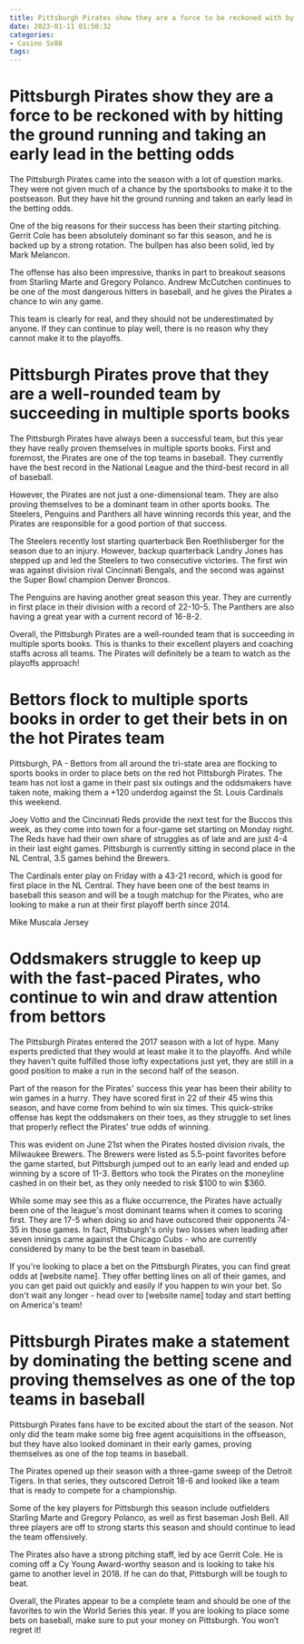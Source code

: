 ```yaml
---
title: Pittsburgh Pirates show they are a force to be reckoned with by hitting the ground running and taking an early lead in the betting odds
date: 2023-01-11 01:50:32
categories:
- Casino Sv88
tags:
---
```



#  Pittsburgh Pirates show they are a force to be reckoned with by hitting the ground running and taking an early lead in the betting odds

The Pittsburgh Pirates came into the season with a lot of question marks. They were not given much of a chance by the sportsbooks to make it to the postseason. But they have hit the ground running and taken an early lead in the betting odds.

One of the big reasons for their success has been their starting pitching. Gerrit Cole has been absolutely dominant so far this season, and he is backed up by a strong rotation. The bullpen has also been solid, led by Mark Melancon.

The offense has also been impressive, thanks in part to breakout seasons from Starling Marte and Gregory Polanco. Andrew McCutchen continues to be one of the most dangerous hitters in baseball, and he gives the Pirates a chance to win any game.

This team is clearly for real, and they should not be underestimated by anyone. If they can continue to play well, there is no reason why they cannot make it to the playoffs.

#   Pittsburgh Pirates prove that they are a well-rounded team by succeeding in multiple sports books

The Pittsburgh Pirates have always been a successful team, but this year they have really proven themselves in multiple sports books. First and foremost, the Pirates are one of the top teams in baseball. They currently have the best record in the National League and the third-best record in all of baseball.

However, the Pirates are not just a one-dimensional team. They are also proving themselves to be a dominant team in other sports books. The Steelers, Penguins and Panthers all have winning records this year, and the Pirates are responsible for a good portion of that success.

The Steelers recently lost starting quarterback Ben Roethlisberger for the season due to an injury. However, backup quarterback Landry Jones has stepped up and led the Steelers to two consecutive victories. The first win was against division rival Cincinnati Bengals, and the second was against the Super Bowl champion Denver Broncos.

The Penguins are having another great season this year. They are currently in first place in their division with a record of 22-10-5. The Panthers are also having a great year with a current record of 16-8-2.

Overall, the Pittsburgh Pirates are a well-rounded team that is succeeding in multiple sports books. This is thanks to their excellent players and coaching staffs across all teams. The Pirates will definitely be a team to watch as the playoffs approach!

#  Bettors flock to multiple sports books in order to get their bets in on the hot Pirates team

Pittsburgh, PA - Bettors from all around the tri-state area are flocking to sports books in order to place bets on the red hot Pittsburgh Pirates. The team has not lost a game in their past six outings and the oddsmakers have taken note, making them a +120 underdog against the St. Louis Cardinals this weekend.

Joey Votto and the Cincinnati Reds provide the next test for the Buccos this week, as they come into town for a four-game set starting on Monday night. The Reds have had their own share of struggles as of late and are just 4-4 in their last eight games. Pittsburgh is currently sitting in second place in the NL Central, 3.5 games behind the Brewers.

The Cardinals enter play on Friday with a 43-21 record, which is good for first place in the NL Central. They have been one of the best teams in baseball this season and will be a tough matchup for the Pirates, who are looking to make a run at their first playoff berth since 2014.

Mike Muscala Jersey

#  Oddsmakers struggle to keep up with the fast-paced Pirates, who continue to win and draw attention from bettors

The Pittsburgh Pirates entered the 2017 season with a lot of hype. Many experts predicted that they would at least make it to the playoffs. And while they haven't quite fulfilled those lofty expectations just yet, they are still in a good position to make a run in the second half of the season.

Part of the reason for the Pirates' success this year has been their ability to win games in a hurry. They have scored first in 22 of their 45 wins this season, and have come from behind to win six times. This quick-strike offense has kept the oddsmakers on their toes, as they struggle to set lines that properly reflect the Pirates' true odds of winning.

This was evident on June 21st when the Pirates hosted division rivals, the Milwaukee Brewers. The Brewers were listed as 5.5-point favorites before the game started, but Pittsburgh jumped out to an early lead and ended up winning by a score of 11-3. Bettors who took the Pirates on the moneyline cashed in on their bet, as they only needed to risk $100 to win $360.

While some may see this as a fluke occurrence, the Pirates have actually been one of the league's most dominant teams when it comes to scoring first. They are 17-5 when doing so and have outscored their opponents 74-35 in those games. In fact, Pittsburgh's only two losses when leading after seven innings came against the Chicago Cubs - who are currently considered by many to be the best team in baseball.

If you're looking to place a bet on the Pittsburgh Pirates, you can find great odds at [website name]. They offer betting lines on all of their games, and you can get paid out quickly and easily if you happen to win your bet. So don't wait any longer - head over to [website name] today and start betting on America's team!

#  Pittsburgh Pirates make a statement by dominating the betting scene and proving themselves as one of the top teams in baseball

Pittsburgh Pirates fans have to be excited about the start of the season. Not only did the team make some big free agent acquisitions in the offseason, but they have also looked dominant in their early games, proving themselves as one of the top teams in baseball.

The Pirates opened up their season with a three-game sweep of the Detroit Tigers. In that series, they outscored Detroit 18-6 and looked like a team that is ready to compete for a championship.

Some of the key players for Pittsburgh this season include outfielders Starling Marte and Gregory Polanco, as well as first baseman Josh Bell. All three players are off to strong starts this season and should continue to lead the team offensively.

The Pirates also have a strong pitching staff, led by ace Gerrit Cole. He is coming off a Cy Young Award-worthy season and is looking to take his game to another level in 2018. If he can do that, Pittsburgh will be tough to beat.

Overall, the Pirates appear to be a complete team and should be one of the favorites to win the World Series this year. If you are looking to place some bets on baseball, make sure to put your money on Pittsburgh. You won’t regret it!